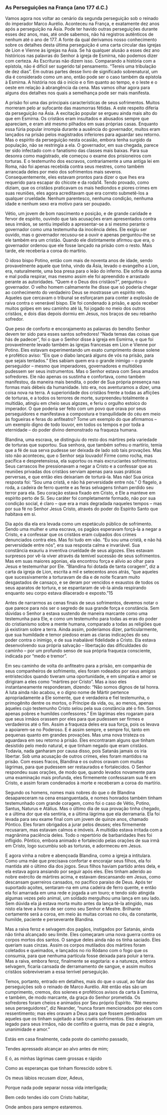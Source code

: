 ### As Perseguições na França (ano 177 d.C.) 

Vamos agora nos voltar ao cenário da segunda perseguição sob o reinado do imperador Marco Aurélio. Aconteceu na França, e exatamente dez anos após a perseguição na Ásia. Pode ter havido outras perseguições durante esses dez anos, mas, até onde sabemos, não há registros autênticos de nenhum até o ano de 177\. A fonte da qual derivamos nosso conhecimento sobre os detalhes desta última perseguição é uma carta circular das igrejas de Lion e Vienne às igrejas na Ásia. Se há qualquer alusão a esses dez ano históricos nas palavras do Senhor à igreja de Esmirna, não podemos dizer com certeza. As Escrituras não dizem isso. Comparando a história com a epístola, não é difícil ser sugerido tal pensamento. “Tereis uma tribulação de dez dias”. Em outras partes desse livro de significado sobrenatural, um dia é considerado como um ano, então pode ser o caso também da epístola à Esmirna. A história nos dá o início e o fim quanto ao tempo, e o leste e o oeste em relação à abrangência da cena. Mas vamos olhar agora para alguns dos detalhes nos quais a semelhança pode ser mais manifesta.

A prisão foi uma das principais características de seus sofrimentos. Muitos morreram pelo ar sufocante das masmorras fétidas. A este respeito diferia da perseguição na Ásia. A excitação popular se ergueu ainda mais alto do que em Esmirna. Os cristãos eram insultados e abusados sempre que apareciam, e eram até mesmo pilhados em suas próprias casas. Enquanto essa fúria popular irrompia durante a ausência do governador, muitos eram lançados na prisão pelos magistrados inferiores para aguardar seu retorno. Mas o espírito da perseguição nesta ocasião, embora tenha surgido da população, não se restringia a ela. O governador, em sua chegada, parece ter sido infectado com o fanatismo das classes mais baixas. Para sua desonra como magistrado, ele começou o exame dos prisioneiros com torturas. E o testemunho dos escravos, contrariamente a uma antiga lei em Roma, não foi apenas recebida contra seus mestres, como também arrancada deles por meio dos sofrimentos mais severos. Consequentemente, eles estavam prontos para dizer o que lhes era requerido para escapar do chicote e da roda14\. Tendo provado, como diziam, que os cristãos praticavam os mais hediondos e piores crimes em suas reuniões, eles agora acreditavam que era correto submetê-los a qualquer crueldade. Nenhum parentesco, nenhuma condição, nenhuma idade e nenhum sexo era motivo para ser poupado.

Vétio, um jovem de bom nascimento e posição, e de grande caridade e fervor de espírito, ouvindo que tais acusações eram apresentados contra seus irmãos, se sentiu impelido a apresentar-se a si mesmo perante o governador como uma testemunha da inocência deles. Ele exigiu ser ouvido, mas o governador recusou-se a ouvir e apenas perguntou-lhe se ele também era um cristão. Quando ele distintamente afirmou que era, o governador ordenou que ele fosse lançado na prisão com o resto. Mais tarde, ele receberia a coroa do martírio.

O idoso bispo Potino, então com mais de noventa anos de idade, sendo provavelmente aquele que tinha, vindo da Ásia, levado o evangelho a Lion, era, naturalmente, uma boa presa para o leão do inferno. Ele sofria de asma e mal podia respirar, mas mesmo assim ele foi apreendido e arrastado perante as autoridades. “Quem é o Deus dos cristãos?”, perguntou o governador. O velho homem calmamente lhe disse que só poderia chegar ao conhecimento do verdadeiro Deus se mostrasse um espírito reto. Aqueles que cercavam o tribunal se esforçaram para conter a explosão de raiva contra o venerável bispo. Ele foi condenado à prisão, e após receber muitos golpes em seu caminho até lá, foi jogado no meio dos outros cristãos, e dois dias depois dormiu em Jesus, nos braços de seu rebanho sofredor.

Que peso de conforto e encorajamento as palavras do bendito Senhor devem ter sido para esses santos sofredores! “Nada temas das coisas que hás de padecer”, foi o que o Senhor disse à igreja em Esmirna, e que foi provavelmente levado também às igrejas francesas em Lion e Vienne por Potino. Eles estavam experimentando um exato cumprimento desse solene e profético aviso: “Eis que o diabo lançará alguns de vós na prisão, para que sejais tentados.” Eles sabiam quem era o grande inimigo – o grande perseguidor – mesmo que imperadores, governadores e multidões pudessem ser seus instrumentos. Mas o Senhor estava com Seus amados sofredores. Ele não apenas os sustinha e confortava, como também manifestou, da maneira mais bendita, o poder de Sua própria presença nas formas mais débeis da humanidade. Isto era, nos aventuramos a dizer, uma coisa nova na terra. A superioridade dos cristãos frente a todas as aflições de torturas, e a todos os terrores de morte, surpreendeu totalmente a multidão, atingiu em cheio seus algozes, e feriu o orgulho estoico do imperador. O que poderia ser feito com um povo que orava por seus perseguidores e manifestava a compostura e tranquilidade do céu em meio às fogueiras e feras do anfiteatro? Tome um exemplo do que afirmamos – um exemplo digno de todo louvor, em todos os tempos e por toda a eternidade – do poder divino demonstrado na fraqueza humana.

Blandina, uma escrava, se distinguiu do resto dos mártires pela variedade de torturas que suportou. Sua senhora, que também sofreu o martírio, temia que a fé de sua serva pudesse ser deixada de lado sob tais provações. Mas isto não aconteceu, que o Senhor seja louvado! Firme como rocha, mas pacífica e despretensiosa, ela suportou os mais excruciantes sofrimentos. Seus carrascos lhe pressionavam a negar a Cristo e a confessar que as reuniões privadas dos cristãos serviam apenas para suas práticas perversas, e que então eles deixariam de torturá-la. Mas não! Sua única resposta foi: “Sou uma cristã, e não há perversidade entre nós.” O flagelo, a roda, a cadeira de ferro quente e as feras selvagens tinham perdido seu terror para ela. Seu coração estava fixado em Cristo, e Ele a manteve em espírito perto de Si. Seu caráter foi completamente formado, não por sua condição social, é claro – que era a mais degradada naqueles tempos – mas por sua fé no Senhor Jesus Cristo, através do poder do Espírito Santo que habitava em si.

Dia após dia ela era levada como um espetáculo público de sofrimento. Sendo uma mulher e uma escrava, os pagãos esperavam forçá-la a negar a Cristo, e a confessar que os cristãos eram culpados dos crimes denunciados contra eles. Mas foi tudo em vão. “Eu sou uma cristã, e não há perversidade entre nós”, era sua resposta calma e invariável. Sua constância exauriu a inventiva crueldade de seus algozes. Eles estavam surpresos por vê-la viver através da temível sucessão de seus sofrimentos. Mas em suas maiores agonias, ela encontrou força e alívio ao olhar para Jesus e testemunhar por Ele. “Blandina foi dotada de tanta coragem”, diz a carta da igreja de Lion, escrita a mil e setecentos anos atrás, “que aqueles que sucessivamente a torturavam de dia e de noite ficaram muito desgastados de cansaço, e se deram por vencidos e exaustos de todos os seus aparatos de tortura, e se espantaram de vê-la ainda respirando enquanto seu corpo estava dilacerado e exposto.”15

Antes de narrarmos as cenas finais de seus sofrimentos, devemos notar o que parece para nós ser o segredo de sua grande força e constância. Sem dúvidas o Senhor a estava sustendo de maneira marcante como uma testemunha para Ele, e como um testemunho para todas as eras do poder do cristianismo sobre a mente humana, comparado a todas as religiões que já existiram sobre a terra. Ainda assim, poderíamos dizer, particularmente, que sua humildade e temor piedoso eram as claras indicações do seu poder contra o inimigo, e de sua inabalável fidelidade a Cristo. Ela estava desenvolvendo sua própria salvação – libertação das dificuldades do caminho – por um profundo senso de sua própria fraqueza consciente, indicada por “medo e tremor”.

Em seu caminho de volta do anfiteatro para a prisão, em companhia de seus companheiros de sofrimento, eles foram rodeados por seus amigos entristecidos quando tiveram uma oportunidade, e em simpatia e amor se dirigiram a eles como “mártires por Cristo”. Mas a isso eles instantaneamente responderam, dizendo: “Não somos dignos de tal honra. A luta ainda não acabou, e o digno nome de Mártir pertence apropriadamente a Ele somente, que é verdadeira e fiel testemunha, o primogênito dentre os mortos, o Príncipe da vida, ou, ao menos, apenas àqueles cujo testemunho Cristo selou pela sua constância até o fim. Somos apenas pobres e humildes confessores.” Em lágrimas eles rogaram para que seus irmãos orassem por eles para que pudessem ser firmes e verdadeiros até o fim. Assim a fraqueza deles era sua força, pois os levava a apoiarem-se no Poderoso. E é assim sempre, e sempre foi, tanto em pequenas quanto em grandes provações. Mas uma nova tristeza os aguardava em seu retorno à prisão. Eles encontraram alguns que tinham desistido pelo medo natural, e que tinham negado que eram cristãos. Todavia, nada ganharam por causa disso, pois Satanás jamais os iria libertar. Sob uma acusação de outros crimes, eles foram mantidos na prisão. Com esses fracos, Blandina e os outros oravam com muitas lágrimas, para que pudessem ser restaurados e fortalecidos. O Senhor respondeu suas orações, de modo que, quando levados novamente para uma examinação mais profunda, eles firmemente confessaram sua fé em Cristo, e assim foram condenados à morte e receberam a coroa do martírio.

Segundo os homens, nomes mais nobres do que o de Blandina desapareceram na cena ensanguentada, e nomes honrados também tinham testemunhado com grande coragem, como foi o caso de Vétio, Potino, Santus, Naturus e Atálius. Mas o último dia de sua provação tinha chegado, e a última dor que ela sentiria, e a última lágrima que ela derramaria. Ela foi levada para seu exame final com um jovem de quinze anos, chamado Pôntico. Eles foram obrigados a jurar pelos deuses; eles firmemente recusaram, mas estavam calmos e imóveis. A multidão estava irritada com a magnânima paciência deles. Todo o repertório de barbaridades lhes foi infligido. Pôntico, embora animado e fortalecido pelas orações de sua irmã em Cristo, logo sucumbiu sob as torturas, e adormeceu em Jesus.

E agora vinha a nobre e abençoada Blandina, como a igreja a intitulara. Como uma mãe que precisava confortar e encorajar seus filhos, ela foi mantida até o último dia dos jogos. Seus filhos haviam partido antes dela, e ela estava agora ansiando por seguir após eles. Eles tinham aderido ao nobre exército de mártires acima, e estavam descansando em Jesus, como descansam guerreiros cansados, no pacífico paraíso de Deus. Após ter suportado açoites, sentaram-na em uma cadeira de ferro quente, e então ela foi amarrada em uma rede e jogada a um touro; e tendo sido atingida algumas vezes pelo animal, um soldado mergulhou uma lança em seu lado. Sem dúvida ela já estava morta muito antes da lança tê-la atingido, mas nisto ela teve a honra de ser como seu Senhor e Mestre. Brilhante certamente será a coroa, em meio às muitas coroas no céu, da constante, humilde, paciente e perseverante Blandina.

Mas a raiva feroz e selvagem dos pagãos, instigados por Satanás, ainda não tinha alcançado seu limite. Eles começaram uma nova guerra contra os corpos mortos dos santos. O sangue deles ainda não os tinha saciado. Eles queriam suas cinzas. Assim os corpos mutilados dos mártires foram coletados e queimados, e lançados no rio Ródano com o fogo que os consumia, para que nenhuma partícula fosse deixada para poluir a terra. Mas a raiva, embora feroz, finalmente se esgotaria: e a natureza, embora selvagem, ficaria cansada de derramamento de sangue, e assim muitos cristãos sobreviveram a essa terrível perseguição.

Temos, portanto, entrado em detalhes, mais do que o usual, ao falar das perseguições sob o reinado de Marco Aurélio. Até então elas são um cumprimento, cremos, dos solenes e proféticos avisos da carta à Esmirna, e também, de modo marcante, da graça do Senhor prometida. Os sofredores foram cheios e animados por Seu próprio Espírito. “Até mesmo seus perseguidores”, diz Neander, “nunca foram mencionados por eles com ressentimento; mas eles oravam a Deus para que fossem perdoados aqueles que os tinham sujeitado a tais cruéis sofrimentos. Eles deixaram um legado para seus irmãos, não de conflito e guerra, mas de paz e alegria, unanimidade e amor.”

Estás em casa finalmente, cada poste do caminho passado,

Tendes apressado alcançar ao alvo antes de mim;

E ó, as minhas lágrimas caem grossas e rápido

Como as esperanças que tinham florescido sobre ti.

Os meus lábios recusam dizer, Adeus,

Porque nada pode separar nossa vida interligada;

Bem cedo tendes ido com Cristo habitar,

Onde ambos para sempre estaremos.